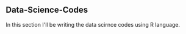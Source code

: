 ## Data-Science-Codes ##     

In this section I'll be writing the data scirnce codes using R language.    
    
 

